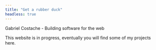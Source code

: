 ```yaml
---
title: "Get a rubber duck"
headless: true
---
```


Gabriel Costache - Building software for the web


This website is in progress, eventually you will find some of my projects here.